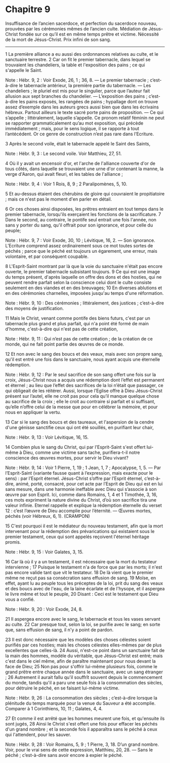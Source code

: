# Chapitre 9

Insuffisance de l’ancien sacerdoce, et perfection du sacerdoce nouveau, prouvées par les cérémonies mêmes de l’ancien culte.
Médiation de Jésus-Christ fondée sur ce qu’il est en même temps prêtre et victime.
Nécessité de la mort de Jésus-Christ.
Prix infini de son sang.

***

1 La première alliance a eu aussi des ordonnances relatives au culte, et le sanctuaire terrestre. 2 Car on fit le premier tabernacle, dans lequel se trouvaient les chandeliers, la table et l'exposition des pains ; ce qui s'appelle le Saint.

<span class="bible-note">Note : </span> Hébr. 9, 2 : Voir Exode, 26, 1 ; 36, 8. ― Le premier tabernacle ; c’est-à-dire le tabernacle antérieur, la première partie du tabernacle. ― Les chandeliers ; le pluriel est mis pour le singulier, parce que l’auteur fait allusion aux sept branches du chandelier. ― L’exposition des pains ; c’est-à-dire les pains exposés, les rangées de pains ; hypallage dont on trouve assez d’exemple dans les auteurs grecs aussi bien que dans les écrivains hébreux. Partout ailleurs le texte sacré porte pains de proposition. ― Ce qui s’appelle ; littéralement, laquelle s’appelle. Ce pronom relatif féminin ne peut se rapporter grammaticalement qu’au mot exposition, qui précède immédiatement ; mais, pour le sens logique, il se rapporte à tout l’antécédent. Or ce genre de construction n’est pas rare dans l’Ecriture.

3 Après le second voile, était le tabernacle appelé le Saint des Saints,

<span class="bible-note">Note : </span> Hébr. 9, 3 : Le second voile. Voir Matthieu, 27, 51.

4 Où il y avait un encensoir d'or, et l'arche de l'alliance couverte d'or de tous côtés, dans laquelle se trouvaient une urne d'or contenant la manne, la verge d'Aaron, qui avait fleuri, et les tables de l'alliance ;

<span class="bible-note">Note : </span> Hébr. 9, 4 : Voir 1 Rois, 8, 9 ; 2 Paralipomènes, 5, 10.

5 Et au-dessus étaient des chérubins de gloire qui couvraient le propitiatoire ; mais ce n'est pas le moment d'en parler en détail.


6 Or ces choses ainsi disposées, les prêtres entraient en tout temps dans le premier tabernacle, lorsqu'ils exerçaient les fonctions de la sacrificature. 7 Dans le second, au contraire, le pontife seul entrait une fois l'année, non sans y porter du sang, qu'il offrait pour son ignorance, et pour celle du peuple;

<span class="bible-note">Note : </span> Hébr. 9, 7 : Voir Exode, 30, 10 ; Lévitique, 16, 2. ― Son ignorance. L’Ecriture comprend assez ordinairement sous ce mot toutes sortes de péchés ; parce que le péché est toujours un égarement, une erreur, mais volontaire, et par conséquent coupable.

8 L'Esprit-Saint montrant par là que la voie du sanctuaire n'était pas encore ouverte, le premier tabernacle subsistant toujours. 9 Ce qui est une image du temps présent, d'après laquelle on offre des dons et des hosties, qui ne peuvent rendre parfait selon la conscience celui dont le culte consiste seulement en des viandes et en des breuvages; 10 En diverses ablutions et en des cérémonies charnelles, imposées jusqu'au temps d'une réformation.

<span class="bible-note">Note : </span> Hébr. 9, 10 : Des cérémonies ; littéralement, des justices ; c’est-à-dire des moyens de justification.


11 Mais le Christ, venant comme pontife des biens futurs, c'est par un tabernacle plus grand et plus parfait, qui n'a point été formé de main d'homme, c'est-à-dire qui n'est pas de cette création,

<span class="bible-note">Note : </span> Hébr. 9, 11 : Qui n’est pas de cette création ; de la création de ce monde, qui ne fait point partie des œuvres de ce monde.

12 Et non avec le sang des boucs et des veaux, mais avec son propre sang, qu'il est entré une fois dans le sanctuaire, nous ayant acquis une éternelle rédemption.

<span class="bible-note">Note : </span> Hébr. 9, 12 : Par le seul sacrifice de son sang offert une fois sur la croix, Jésus-Christ nous a acquis une rédemption dont l’effet est permanent et éternel ; au lieu que l’effet des sacrifices de la loi n’était que passager, ce qui obligeait de les réitérer. Aussi, lorsque l’Eglise offre à Dieu Jésus-Christ présent sur l’autel, elle ne croit pas pour cela qu’il manque quelque chose au sacrifice de la croix ; elle le croit au contraire si parfait et si suffisant, qu’elle n’offre celui de la messe que pour en célébrer la mémoire, et pour nous en appliquer la vertu.

13 Car si le sang des boucs et des taureaux, et l'aspersion de la cendre d'une génisse sanctifie ceux qui ont été souillés, en purifiant leur chair,

<span class="bible-note">Note : </span> Hébr. 9, 13 : Voir Lévitique, 16, 15.

14 Combien plus le sang du Christ, qui par l'Esprit-Saint s'est offert lui-même à Dieu, comme une victime sans tache, purifiera-t-il notre conscience des œuvres mortes, pour servir le Dieu vivant?

<span class="bible-note">Note : </span> Hébr. 9, 14 : Voir 1 Pierre, 1, 19 ; 1 Jean, 1, 7 ; Apocalypse, 1, 5. ― Par l’Esprit-Saint (variante fausse quant à l’expression, mais exacte pour le sens) : par l’Esprit éternel. Jésus-Christ s’offre par l’Esprit éternel, c’est-à-dire, animé, porté, consacré, pour cet acte par l’Esprit de Dieu qui est en lui sans mesure, dans une harmonie ineffable avec Dieu qui s’associe à son œuvre par son Esprit. Ici, comme dans Romains, 1, 4 et 1 Timothée, 3, 16, ces mots expriment la nature divine du Christ, d’où son sacrifice tira une valeur infinie. Eternel rappelle et explique la rédemption éternelle du verset 12 : c’est l’œuvre de Dieu accomplie pour l’éternité. ― Œuvres mortes, péchés (voir Hébreux, 6, 1). (CRAMPON)


15 C'est pourquoi il est le médiateur du nouveau testament, afin que la mort intervenant pour la rédemption des prévarications qui existaient sous le premier testament, ceux qui sont appelés reçoivent l'éternel héritage promis.

<span class="bible-note">Note : </span> Hébr. 9, 15 : Voir Galates, 3, 15.

16 Car là où il y a un testament, il est nécessaire que la mort du testateur intervienne ; 17 Puisque le testament n'a de force que par les morts; il n'est pas encore valide tant que vit le testateur. 18 De là vient que le premier même ne reçut pas sa consécration sans effusion de sang. 19 Moïse, en effet, ayant lu au peuple tous les préceptes de la loi, prit du sang des veaux et des boucs avec de l'eau, de la laine écarlate et de l'hysope, et il aspergea le livre même et tout le peuple, 20 Disant : Ceci est le testament que Dieu vous a confié.

<span class="bible-note">Note : </span> Hébr. 9, 20 : Voir Exode, 24, 8.

21 Il aspergea encore avec le sang, le tabernacle et tous les vases servant au culte. 22 Car presque tout, selon la loi, se purifie avec le sang; en sorte que, sans effusion de sang, il n'y a point de pardon.


23 Il est donc nécessaire que les modèles des choses célestes soient purifiés par ces hosties; mais les choses célestes elles-mêmes par de plus excellentes que celles-là. 24 Aussi, n'est-ce point dans un sanctuaire fait de la main des hommes, modèle du véritable, que Jésus-Christ est entré; mais c'est dans le ciel même, afin de paraître maintenant pour nous devant la face de Dieu; 25 Non pas pour s'offrir lui-même plusieurs fois, comme le grand prêtre entre chaque année dans le sanctuaire, avec un sang étranger ; 26 Autrement il aurait fallu qu'il souffrît souvent depuis le commencement du monde, tandis qu'il a paru une seule fois à la consommation des siècles, pour détruire le péché, en se faisant lui-même victime.

<span class="bible-note">Note : </span> Hébr. 9, 26 : La consommation des siècles ; c’est-à-dire lorsque la plénitude du temps marquée pour la venue du Sauveur a été accomplie. Comparer à 1 Corinthiens, 10, 11 ; Galates, 4, 4.

27 Et comme il est arrêté que les hommes meurent une fois, et qu'ensuite ils sont jugés, 28 Ainsi le Christ s'est offert une fois pour effacer les péchés d'un grand nombre ; et la seconde fois il apparaîtra sans le péché à ceux qui l'attendent, pour les sauver.

<span class="bible-note">Note : </span> Hébr. 9, 28 : Voir Romains, 5, 9 ; 1 Pierre, 3, 18. D’un grand nombre. Voir, pour le vrai sens de cette expression, Matthieu, 20, 28. ― Sans le péché ; c’est-à-dire sans avoir encore à expier le péché.

